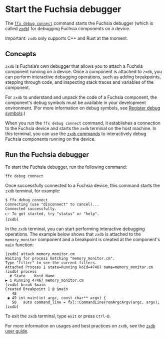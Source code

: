 # Start the Fuchsia debugger

The [`ffx debug connect`][ffx-debug-connect] command starts the Fuchsia debugger
(which is called [`zxdb`][zxdb-user-guide]) for debugging Fuchsia components
on a device.

Important: `zxdb` only supports C++ and Rust at the moment.

## Concepts

`zxdb` is Fuchsia’s own debugger that allows you to attach a Fuchsia component
running on a device. Once a component is attached to `zxdb`, you can  perform
interactive debugging operations, such as adding breakpoints, stepping through
code, and inspecting stack traces and variables of the component.

For `zxdb` to understand and unpack the code of a Fuchsia component,
the component's debug symbols must be available in your development
environment. (For more information on debug symbols, see
[Register debug symbols][register-debug-symbols].)

When you run the `ffx debug connect` command, it establishes a connection to
the Fuchsia device and starts the `zxdb` terminal on the host machine.
In this terminal, you can use the [`zxdb` commands][zxdb-user-guide] to
interactively debug Fuchsia components running on the device.

## Run the Fuchsia debugger

To start the Fuchsia debugger, run the following command:

```posix-terminal
ffx debug connect
```

Once successfully connected to a Fuchsia device, this command starts the
`zxdb` terminal, for example:

```none {:.devsite-disable-click-to-copy}
$ ffx debug connect
Connecting (use "disconnect" to cancel)...
Connected successfully.
👉 To get started, try "status" or "help".
[zxdb]
```

In the `zxdb` terminal, you can start performing interactive debugging
operations. The example below shows that `zxdb` is attached to the
`memory_monitor` component and a breakpoint is created at the
component's `main` function:

```none {:.devsite-disable-click-to-copy}
[zxdb] attach memory_monitor.cm
Waiting for process matching "memory_monitor.cm".
Type "filter" to see the current filters.
Attached Process 1 state=Running koid=47467 name=memory_monitor.cm
[zxdb] process
  # State    Koid Name
▶ 1 Running 47467 memory_monitor.cm
[zxdb] break $main
Created Breakpoint 1 @ $main
   48
 ◉ 49 int main(int argc, const char** argv) {
   50   auto command_line = fxl::CommandLineFromArgcArgv(argc, argv);
[zxdb]
```

To exit the `zxdb` terminal, type `exit` or press `Ctrl-D`.

For more information on usages and best practices on `zxdb`,
see the [`zxdb` user guide][zxdb-user-guide].

<!-- Reference links -->

[ffx-debug-connect]: https://fuchsia.dev/reference/tools/sdk/ffx#connect
[register-debug-symbols]: /docs/development/tools/ffx/workflows/register-debug-symbols.md
[zxdb-user-guide]: /docs/development/debugger/README.md
